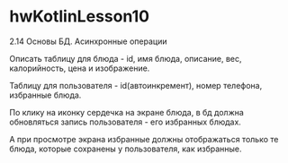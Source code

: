 # hwKotlinLesson10
2.14 Основы БД. Асинхронные операции 


Описать таблицу для блюда - id, имя блюда, описание, вес, калорийность, цена и изображение.

Таблицу для пользователя - id(автоинкремент), номер телефона, избранные блюда.

По клику на иконку сердечка на экране блюда, в бд должна обновляться запись пользователя - его избранных блюдах.

 А при просмотре экрана избранные должны отображаться только те блюда, которые сохранены у пользователя, как избранные.
